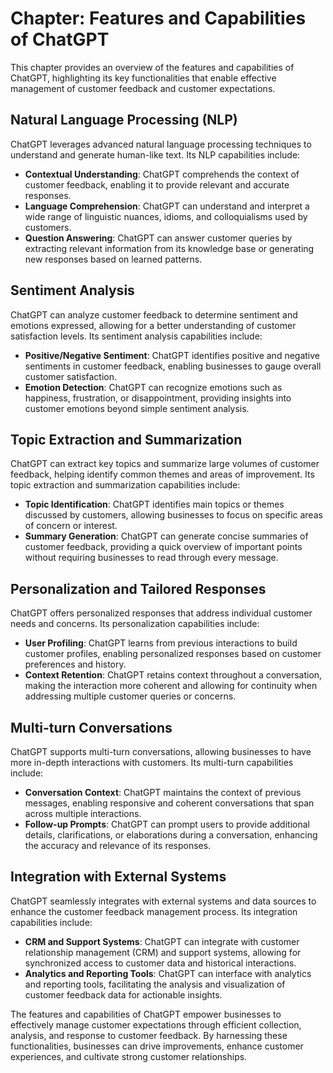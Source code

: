 Chapter: Features and Capabilities of ChatGPT
=============================================

This chapter provides an overview of the features and capabilities of ChatGPT, highlighting its key functionalities that enable effective management of customer feedback and customer expectations.

Natural Language Processing (NLP)
---------------------------------

ChatGPT leverages advanced natural language processing techniques to understand and generate human-like text. Its NLP capabilities include:

* **Contextual Understanding**: ChatGPT comprehends the context of customer feedback, enabling it to provide relevant and accurate responses.
* **Language Comprehension**: ChatGPT can understand and interpret a wide range of linguistic nuances, idioms, and colloquialisms used by customers.
* **Question Answering**: ChatGPT can answer customer queries by extracting relevant information from its knowledge base or generating new responses based on learned patterns.

Sentiment Analysis
------------------

ChatGPT can analyze customer feedback to determine sentiment and emotions expressed, allowing for a better understanding of customer satisfaction levels. Its sentiment analysis capabilities include:

* **Positive/Negative Sentiment**: ChatGPT identifies positive and negative sentiments in customer feedback, enabling businesses to gauge overall customer satisfaction.
* **Emotion Detection**: ChatGPT can recognize emotions such as happiness, frustration, or disappointment, providing insights into customer emotions beyond simple sentiment analysis.

Topic Extraction and Summarization
----------------------------------

ChatGPT can extract key topics and summarize large volumes of customer feedback, helping identify common themes and areas of improvement. Its topic extraction and summarization capabilities include:

* **Topic Identification**: ChatGPT identifies main topics or themes discussed by customers, allowing businesses to focus on specific areas of concern or interest.
* **Summary Generation**: ChatGPT can generate concise summaries of customer feedback, providing a quick overview of important points without requiring businesses to read through every message.

Personalization and Tailored Responses
--------------------------------------

ChatGPT offers personalized responses that address individual customer needs and concerns. Its personalization capabilities include:

* **User Profiling**: ChatGPT learns from previous interactions to build customer profiles, enabling personalized responses based on customer preferences and history.
* **Context Retention**: ChatGPT retains context throughout a conversation, making the interaction more coherent and allowing for continuity when addressing multiple customer queries or concerns.

Multi-turn Conversations
------------------------

ChatGPT supports multi-turn conversations, allowing businesses to have more in-depth interactions with customers. Its multi-turn capabilities include:

* **Conversation Context**: ChatGPT maintains the context of previous messages, enabling responsive and coherent conversations that span across multiple interactions.
* **Follow-up Prompts**: ChatGPT can prompt users to provide additional details, clarifications, or elaborations during a conversation, enhancing the accuracy and relevance of its responses.

Integration with External Systems
---------------------------------

ChatGPT seamlessly integrates with external systems and data sources to enhance the customer feedback management process. Its integration capabilities include:

* **CRM and Support Systems**: ChatGPT can integrate with customer relationship management (CRM) and support systems, allowing for synchronized access to customer data and historical interactions.
* **Analytics and Reporting Tools**: ChatGPT can interface with analytics and reporting tools, facilitating the analysis and visualization of customer feedback data for actionable insights.

The features and capabilities of ChatGPT empower businesses to effectively manage customer expectations through efficient collection, analysis, and response to customer feedback. By harnessing these functionalities, businesses can drive improvements, enhance customer experiences, and cultivate strong customer relationships.
